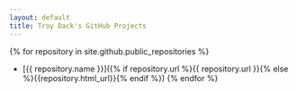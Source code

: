 ```yaml
---
layout: default
title: Troy Dack's GitHub Projects
---
```


{% for repository in site.github.public_repositories %}
  * [{{ repository.name }}]({% if repository.url %}{{ repository.url }}{% else %}{{repository.html_url}}{% endif %})
{% endfor %}
